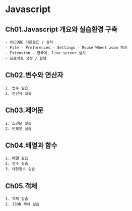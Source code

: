 # Javascript

## Ch01.Javascript 개요와 실습환경 구축
    - VSCODE 다운로드 / 설치
    - File - Preferences - Settings - Mouse Wheel zoom 체크
    - Extension - 한국어, live server 설치
    - 프로젝트 생성 / 실행

## Ch02.변수와 연산자
    1. 변수 실습
    2. 연산자 실습

## Ch03.제어문
    1. 조건문 실습
    2. 반복문 실습

## Ch04.배열과 함수
    1. 배열 실습
    2. 함수 실습
    3. 내장함수 실습

## Ch05.객체
    1. 객체 실습
    2. JSON 객체 실습